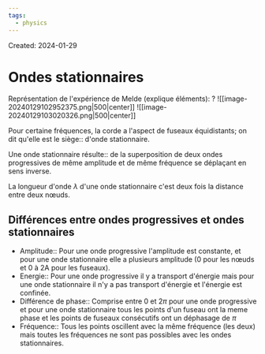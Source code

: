 ```yaml
---
tags:
  - physics
---
```

Created: 2024-01-29

# Ondes stationnaires

Représentation de l'expérience de Melde (explique éléments):
?
![[image-20240129102952375.png|500|center]]
![[image-20240129103020326.png|500|center]]



Pour certaine fréquences, la corde a l'aspect de fuseaux équidistants; on dit qu'elle est le siège:: d'onde stationnaire.

Une onde stationnaire résulte:: de la superposition de deux ondes progressives de même amplitude et de même fréquence se déplaçant en sens inverse.

La longueur d'onde $\lambda$ d'une onde stationnaire c'est deux fois la distance entre deux nœuds.

## Différences entre ondes progressives et ondes stationnaires
- Amplitude:: Pour une onde progressive l'amplitude est constante, et pour une onde stationnaire elle a plusieurs amplitude (0 pour les nœuds et 0 à 2A pour les fuseaux).
- Energie:: Pour une onde progressive il y a transport d'énergie mais pour une onde stationnaire il n'y a pas transport d'énergie et l'énergie est confinée.
- Différence de phase:: Comprise entre $0$ et $2\pi$ pour une onde progressive et pour une onde stationnaire tous les points d'un fuseau ont la meme phase et les points de fuseaux consécutifs ont un déphasage de $\pi$
- Fréquence:: Tous les points oscillent avec la même fréquence (les deux) mais toutes les fréquences ne sont pas possibles avec les ondes stationnaires.